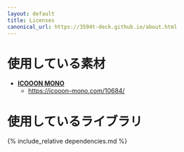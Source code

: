 ```yaml
---
layout: default
title: Licenses
canonical_url: https://3594t-deck.github.io/about.html
---
```


# 使用している素材

 - **[ICOOON MONO](https://icooon-mono.com)**
    - https://icooon-mono.com/10684/

# 使用しているライブラリ

{% include_relative dependencies.md %}
